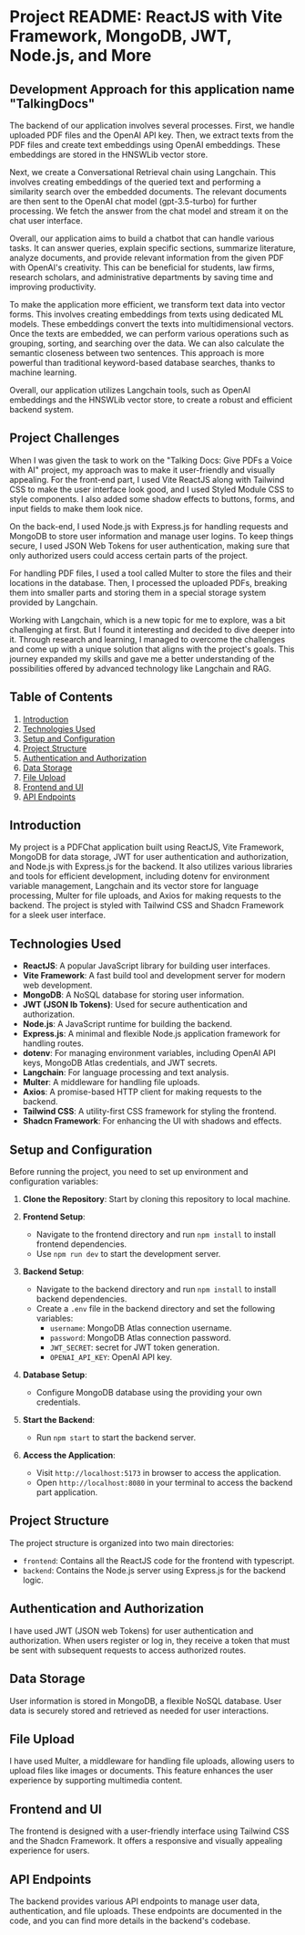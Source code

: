 # Project README: ReactJS with Vite Framework, MongoDB, JWT, Node.js, and More

## Development Approach for this application name "TalkingDocs"

The backend of our application involves several processes. First, we handle uploaded PDF files and the OpenAI API key. Then, we extract texts from the PDF files and create text embeddings using OpenAI embeddings. These embeddings are stored in the HNSWLib vector store.

Next, we create a Conversational Retrieval chain using Langchain. This involves creating embeddings of the queried text and performing a similarity search over the embedded documents. The relevant documents are then sent to the OpenAI chat model (gpt-3.5-turbo) for further processing. We fetch the answer from the chat model and stream it on the chat user interface.

Overall, our application aims to build a chatbot that can handle various tasks. It can answer queries, explain specific sections, summarize literature, analyze documents, and provide relevant information from the given PDF with OpenAI's creativity. This can be beneficial for students, law firms, research scholars, and administrative departments by saving time and improving productivity.

To make the application more efficient, we transform text data into vector forms. This involves creating embeddings from texts using dedicated ML models. These embeddings convert the texts into multidimensional vectors. Once the texts are embedded, we can perform various operations such as grouping, sorting, and searching over the data. We can also calculate the semantic closeness between two sentences. This approach is more powerful than traditional keyword-based database searches, thanks to machine learning.

Overall, our application utilizes Langchain tools, such as OpenAI embeddings and the HNSWLib vector store, to create a robust and efficient backend system.

## Project Challenges

When I was given the task to work on the "Talking Docs: Give PDFs a Voice with AI" project, my approach was to make it user-friendly and visually appealing. For the front-end part, I used Vite ReactJS along with Tailwind CSS to make the user interface look good, and I used Styled Module CSS to style components. I also added some shadow effects to buttons, forms, and input fields to make them look nice.

On the back-end, I used Node.js with Express.js for handling requests and MongoDB to store user information and manage user logins. To keep things secure, I used JSON Web Tokens for user authentication, making sure that only authorized users could access certain parts of the project.

For handling PDF files, I used a tool called Multer to store the files and their locations in the database. Then, I processed the uploaded PDFs, breaking them into smaller parts and storing them in a special storage system provided by Langchain.

Working with Langchain, which is a new topic for me to explore, was a bit challenging at first. But I found it interesting and decided to dive deeper into it. Through research and learning, I managed to overcome the challenges and come up with a unique solution that aligns with the project's goals. This journey expanded my skills and gave me a better understanding of the possibilities offered by advanced technology like Langchain and RAG.


## Table of Contents

1. [Introduction](#introduction)
2. [Technologies Used](#technologies-used)
3. [Setup and Configuration](#setup-and-configuration)
4. [Project Structure](#project-structure)
5. [Authentication and Authorization](#authentication-and-authorization)
6. [Data Storage](#data-storage)
7. [File Upload](#file-upload)
8. [Frontend and UI](#frontend-and-ui)
9. [API Endpoints](#api-endpoints)

## Introduction

My project is a PDFChat application built using ReactJS, Vite Framework, MongoDB for data storage, JWT for user authentication and authorization, and Node.js with Express.js for the backend. It also utilizes various libraries and tools for efficient development, including dotenv for environment variable management, Langchain and its vector store for language processing, Multer for file uploads, and Axios for making requests to the backend. The project is styled with Tailwind CSS and Shadcn Framework for a sleek user interface.

## Technologies Used

- **ReactJS**: A popular JavaScript library for building user interfaces.
- **Vite Framework**: A fast build tool and development server for modern web development.
- **MongoDB**: A NoSQL database for storing user information.
- **JWT (JSON Ib Tokens)**: Used for secure authentication and authorization.
- **Node.js**: A JavaScript runtime for building the backend.
- **Express.js**: A minimal and flexible Node.js application framework for handling routes.
- **dotenv**: For managing environment variables, including OpenAI API keys, MongoDB Atlas credentials, and JWT secrets.
- **Langchain**: For language processing and text analysis.
- **Multer**: A middleware for handling file uploads.
- **Axios**: A promise-based HTTP client for making requests to the backend.
- **Tailwind CSS**: A utility-first CSS framework for styling the frontend.
- **Shadcn Framework**: For enhancing the UI with shadows and effects.

## Setup and Configuration

Before running the project, you need to set up  environment and configuration variables:

1. **Clone the Repository**: Start by cloning this repository to  local machine.

2. **Frontend Setup**:
   - Navigate to the frontend directory and run `npm install` to install frontend dependencies.
   - Use `npm run dev` to start the development server.

3. **Backend Setup**:
   - Navigate to the backend directory and run `npm install` to install backend dependencies.
   - Create a `.env` file in the backend directory and set the following variables:
     - `username`:  MongoDB Atlas connection username.
     - `password`:  MongoDB Atlas connection password.
     - `JWT_SECRET`:  secret for JWT token generation.
     - `OPENAI_API_KEY`:  OpenAI API key.

4. **Database Setup**:
   - Configure  MongoDB database using the providing your own credentials.

5. **Start the Backend**:
   - Run `npm start` to start the backend server.

6. **Access the Application**:
   - Visit `http://localhost:5173` in  browser to access the application.
   - Open `http://localhost:8080` in  your terminal to access the backend part application.

## Project Structure

The project structure is organized into two main directories:

- `frontend`: Contains all the ReactJS code for the frontend with typescript.
- `backend`: Contains the Node.js server using Express.js for the backend logic.

## Authentication and Authorization

I have used JWT (JSON web Tokens) for user authentication and authorization. When users register or log in, they receive a token that must be sent with subsequent requests to access authorized routes.

## Data Storage

User information is stored in MongoDB, a flexible NoSQL database. User data is securely stored and retrieved as needed for user interactions.

## File Upload

I have used Multer, a middleware for handling file uploads, allowing users to upload files like images or documents. This feature enhances the user experience by supporting multimedia content.

## Frontend and UI

The frontend is designed with a user-friendly interface using Tailwind CSS and the Shadcn Framework. It offers a responsive and visually appealing experience for users.

## API Endpoints

The backend provides various API endpoints to manage user data, authentication, and file uploads. These endpoints are documented in the code, and you can find more details in the backend's codebase.

